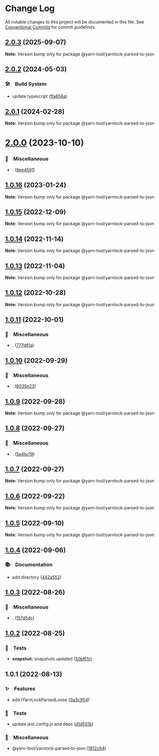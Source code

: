 # Change Log

All notable changes to this project will be documented in this file.
See [Conventional Commits](https://conventionalcommits.org) for commit guidelines.

## [2.0.3](https://github.com/bluelovers/ws-yarn-workspaces/compare/@yarn-tool/yarnlock-parsed-to-json@2.0.2...@yarn-tool/yarnlock-parsed-to-json@2.0.3) (2025-09-07)

**Note:** Version bump only for package @yarn-tool/yarnlock-parsed-to-json





## [2.0.2](https://github.com/bluelovers/ws-yarn-workspaces/compare/@yarn-tool/yarnlock-parsed-to-json@2.0.1...@yarn-tool/yarnlock-parsed-to-json@2.0.2) (2024-05-03)



### 🛠　Build System

* update typescript ([ffa656a](https://github.com/bluelovers/ws-yarn-workspaces/commit/ffa656aefe53966db445d52234eb0efe4651e3dd))



## [2.0.1](https://github.com/bluelovers/ws-yarn-workspaces/compare/@yarn-tool/yarnlock-parsed-to-json@2.0.0...@yarn-tool/yarnlock-parsed-to-json@2.0.1) (2024-02-28)

**Note:** Version bump only for package @yarn-tool/yarnlock-parsed-to-json





# [2.0.0](https://github.com/bluelovers/ws-yarn-workspaces/compare/@yarn-tool/yarnlock-parsed-to-json@1.0.16...@yarn-tool/yarnlock-parsed-to-json@2.0.0) (2023-10-10)



### 🔖　Miscellaneous

* . ([9ee4591](https://github.com/bluelovers/ws-yarn-workspaces/commit/9ee4591c538a82f5890bc8e688354440f2b48a63))



## [1.0.16](https://github.com/bluelovers/ws-yarn-workspaces/compare/@yarn-tool/yarnlock-parsed-to-json@1.0.15...@yarn-tool/yarnlock-parsed-to-json@1.0.16) (2023-01-24)

**Note:** Version bump only for package @yarn-tool/yarnlock-parsed-to-json





## [1.0.15](https://github.com/bluelovers/ws-yarn-workspaces/compare/@yarn-tool/yarnlock-parsed-to-json@1.0.14...@yarn-tool/yarnlock-parsed-to-json@1.0.15) (2022-12-09)

**Note:** Version bump only for package @yarn-tool/yarnlock-parsed-to-json





## [1.0.14](https://github.com/bluelovers/ws-yarn-workspaces/compare/@yarn-tool/yarnlock-parsed-to-json@1.0.13...@yarn-tool/yarnlock-parsed-to-json@1.0.14) (2022-11-14)

**Note:** Version bump only for package @yarn-tool/yarnlock-parsed-to-json





## [1.0.13](https://github.com/bluelovers/ws-yarn-workspaces/compare/@yarn-tool/yarnlock-parsed-to-json@1.0.12...@yarn-tool/yarnlock-parsed-to-json@1.0.13) (2022-11-04)

**Note:** Version bump only for package @yarn-tool/yarnlock-parsed-to-json





## [1.0.12](https://github.com/bluelovers/ws-yarn-workspaces/compare/@yarn-tool/yarnlock-parsed-to-json@1.0.11...@yarn-tool/yarnlock-parsed-to-json@1.0.12) (2022-10-28)

**Note:** Version bump only for package @yarn-tool/yarnlock-parsed-to-json





## [1.0.11](https://github.com/bluelovers/ws-yarn-workspaces/compare/@yarn-tool/yarnlock-parsed-to-json@1.0.10...@yarn-tool/yarnlock-parsed-to-json@1.0.11) (2022-10-01)



### 🔖　Miscellaneous

* . ([777d61a](https://github.com/bluelovers/ws-yarn-workspaces/commit/777d61af255146b2b1b1f364587c36a0f5bfc00c))



## [1.0.10](https://github.com/bluelovers/ws-yarn-workspaces/compare/@yarn-tool/yarnlock-parsed-to-json@1.0.9...@yarn-tool/yarnlock-parsed-to-json@1.0.10) (2022-09-29)



### 🔖　Miscellaneous

* . ([6035e23](https://github.com/bluelovers/ws-yarn-workspaces/commit/6035e2399f4f5a5f5e5ac56309b6dc37ffe91389))



## [1.0.9](https://github.com/bluelovers/ws-yarn-workspaces/compare/@yarn-tool/yarnlock-parsed-to-json@1.0.8...@yarn-tool/yarnlock-parsed-to-json@1.0.9) (2022-09-28)

**Note:** Version bump only for package @yarn-tool/yarnlock-parsed-to-json





## [1.0.8](https://github.com/bluelovers/ws-yarn-workspaces/compare/@yarn-tool/yarnlock-parsed-to-json@1.0.7...@yarn-tool/yarnlock-parsed-to-json@1.0.8) (2022-09-27)



### 🔖　Miscellaneous

* . ([5a4bc19](https://github.com/bluelovers/ws-yarn-workspaces/commit/5a4bc19a0a279a49e752d776279165e14c402427))



## [1.0.7](https://github.com/bluelovers/ws-yarn-workspaces/compare/@yarn-tool/yarnlock-parsed-to-json@1.0.6...@yarn-tool/yarnlock-parsed-to-json@1.0.7) (2022-09-27)

**Note:** Version bump only for package @yarn-tool/yarnlock-parsed-to-json





## [1.0.6](https://github.com/bluelovers/ws-yarn-workspaces/compare/@yarn-tool/yarnlock-parsed-to-json@1.0.5...@yarn-tool/yarnlock-parsed-to-json@1.0.6) (2022-09-22)

**Note:** Version bump only for package @yarn-tool/yarnlock-parsed-to-json





## [1.0.5](https://github.com/bluelovers/ws-yarn-workspaces/compare/@yarn-tool/yarnlock-parsed-to-json@1.0.4...@yarn-tool/yarnlock-parsed-to-json@1.0.5) (2022-09-10)

**Note:** Version bump only for package @yarn-tool/yarnlock-parsed-to-json





## [1.0.4](https://github.com/bluelovers/ws-yarn-workspaces/compare/@yarn-tool/yarnlock-parsed-to-json@1.0.3...@yarn-tool/yarnlock-parsed-to-json@1.0.4) (2022-09-06)



### 📚　Documentation

* add directory ([442a552](https://github.com/bluelovers/ws-yarn-workspaces/commit/442a55232619f7fe2b9bad6f8eccfffc4f8f47d2))



## [1.0.3](https://github.com/bluelovers/ws-yarn-workspaces/compare/@yarn-tool/yarnlock-parsed-to-json@1.0.2...@yarn-tool/yarnlock-parsed-to-json@1.0.3) (2022-08-26)



### 🔖　Miscellaneous

* . ([157d5dc](https://github.com/bluelovers/ws-yarn-workspaces/commit/157d5dc8959261d9326f6e633987182898ae9670))



## [1.0.2](https://github.com/bluelovers/ws-yarn-workspaces/compare/@yarn-tool/yarnlock-parsed-to-json@1.0.1...@yarn-tool/yarnlock-parsed-to-json@1.0.2) (2022-08-25)



### 🚨　Tests

* **snapshot:** snapshots updated ([50bff7c](https://github.com/bluelovers/ws-yarn-workspaces/commit/50bff7c13e1b01eb551c9b2252cfe3d971da8db8))



## 1.0.1 (2022-08-13)


### ✨　Features

* add IYarnLockParsedLoose ([0a3c954](https://github.com/bluelovers/ws-yarn-workspaces/commit/0a3c954ce392ce095d930a1a5444f43e0dbde828))


### 🚨　Tests

* update jest.config.js and deps ([d1d501b](https://github.com/bluelovers/ws-yarn-workspaces/commit/d1d501ba059130bd8f90e6eaa266084110698011))


### 🔖　Miscellaneous

* @yarn-tool/yarnlock-parsed-to-json ([1812c64](https://github.com/bluelovers/ws-yarn-workspaces/commit/1812c64416c65092db31b6103ecbd00a7dba1b58))
